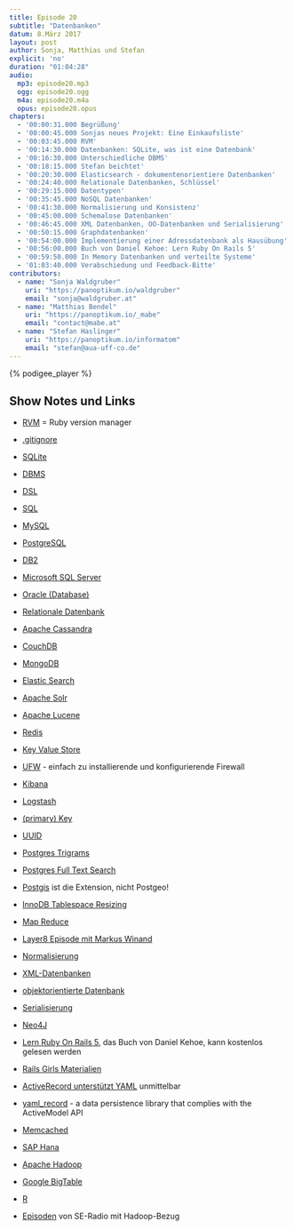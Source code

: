 ```yaml
---
title: Episode 20
subtitle: "Datenbanken"
datum: 8.März 2017
layout: post
author: Sonja, Matthias und Stefan
explicit: 'no'
duration: "01:04:28"
audio:
  mp3: episode20.mp3
  ogg: episode20.ogg
  m4a: episode20.m4a
  opus: episode20.opus
chapters:
  - '00:00:31.000 Begrüßung'
  - '00:00:45.000 Sonjas neues Projekt: Eine Einkaufsliste'
  - '00:03:45.000 RVM'
  - '00:14:30.000 Datenbanken: SQLite, was ist eine Datenbank'
  - '00:16:30.000 Unterschiedliche DBMS'
  - '00:18:15.000 Stefan beichtet'
  - '00:20:30.000 Elasticsearch - dokumentenorientiere Datenbanken'
  - '00:24:40.000 Relationale Datenbanken, Schlüssel'
  - '00:29:15.000 Datentypen'
  - '00:35:45.000 NoSQL Datenbanken'
  - '00:41:30.000 Normalisierung und Konsistenz'
  - '00:45:00.000 Schemalose Datenbanken'
  - '00:46:45.000 XML Datenbanken, OO-Datenbanken und Serialisierung'
  - '00:50:15.000 Graphdatenbanken'
  - '00:54:00.000 Implementierung einer Adressdatenbank als Hausübung'
  - '00:56:00.000 Buch von Daniel Kehoe: Lern Ruby On Rails 5'
  - '00:59:50.000 In Memory Datenbanken und verteilte Systeme'
  - '01:03:40.000 Verabschiedung und Feedback-Bitte'
contributors:
  - name: "Sonja Waldgruber"
    uri: "https://panoptikum.io/waldgruber"
    email: "sonja@waldgruber.at"
  - name: "Matthias Bendel"
    uri: "https://panoptikum.io/_mabe"
    email: "contact@mabe.at"
  - name: "Stefan Haslinger"
    uri: "https://panoptikum.io/informatom"
    email: "stefan@aua-uff-co.de"
---
```


{% podigee_player %}

## Show Notes und Links

* [RVM](https://rvm.io/) = Ruby version manager
* [.gitignore](https://git-scm.com/docs/gitignore)
* [SQLite](https://www.sqlite.org/)
* [DBMS](https://en.wikipedia.org/wiki/Database)
* [DSL](https://en.wikipedia.org/wiki/Domain-specific_language)

* [SQL](https://de.wikipedia.org/wiki/SQL)
* [MySQL](https://www.mysql.de/)
* [PostgreSQL](https://www.postgresql.org/)
* [DB2](https://de.wikipedia.org/wiki/DB2)
* [Microsoft SQL Server](https://de.wikipedia.org/wiki/Microsoft_SQL_Server)
* [Oracle (Database)](https://de.wikipedia.org/wiki/Oracle_(Datenbanksystem))
* [Relationale Datenbank](https://de.wikipedia.org/wiki/Relationale_Datenbank)

* [Apache Cassandra](https://de.wikipedia.org/wiki/Apache_Cassandra)
* [CouchDB](http://couchdb.apache.org/)
* [MongoDB](https://www.mongodb.com/de)
* [Elastic Search](https://www.elastic.co/products/elasticsearch)
* [Apache Solr](https://en.wikipedia.org/wiki/Apache_Solr)
* [Apache Lucene](https://en.wikipedia.org/wiki/Apache_Lucene)
* [Redis](https://redis.io/)
* [Key Value Store](https://en.wikipedia.org/wiki/Key-value_database)
* [UFW](https://wiki.ubuntuusers.de/ufw/) - einfach zu installierende und konfigurierende Firewall
* [Kibana](https://www.elastic.co/products/kibana)
* [Logstash](https://www.elastic.co/de/products/logstash)

* [(primary) Key](https://de.wikipedia.org/wiki/Schl%C3%BCssel_(Datenbank))
* [UUID](https://de.wikipedia.org/wiki/Universally_Unique_Identifier)
* [Postgres Trigrams](https://www.postgresql.org/docs/9.1/static/pgtrgm.html)
* [Postgres Full Text Search](https://www.postgresql.org/docs/9.5/static/textsearch.html)
* [Postgis](http://postgis.net/) ist die Extension, nicht Postgeo!
* [InnoDB Tablespace Resizing](https://dev.mysql.com/doc/refman/5.6/en/innodb-resize-system-tablespace.html)
* [Map Reduce](https://de.wikipedia.org/wiki/MapReduce)
* [Layer8 Episode mit Markus Winand](https://layer8.informatom.com/2013/09/02/episode1.html#639dcf6d)
* [Normalisierung](https://de.wikipedia.org/wiki/Normalisierung_(Datenbank))

* [XML-Datenbanken](https://de.wikipedia.org/wiki/XML-Datenbank)
* [objektorientierte Datenbank](https://de.wikipedia.org/wiki/Objektdatenbank)
* [Serialisierung](https://de.wikipedia.org/wiki/Serialisierung)

* [Neo4J](https://de.wikipedia.org/wiki/Neo4j)

* [Lern Ruby On Rails 5](http://learn-rails.com/), das Buch von Daniel Kehoe, kann kostenlos
  gelesen werden
* [Rails Girls Materialien](http://railsgirls.com/materials.html)
* [ActiveRecord unterstützt YAML](http://api.rubyonrails.org/classes/ActiveRecord/Store.html) unmittelbar
* [yaml_record](https://github.com/nicotaing/yaml_record) - a data persistence library that complies
  with the ActiveModel API

* [Memcached](https://memcached.org/)
* [SAP Hana](https://de.wikipedia.org/wiki/SAP_HANA)

* [Apache Hadoop](https://de.wikipedia.org/wiki/Apache_Hadoop)
* [Google BigTable](https://de.wikipedia.org/wiki/Google_BigTable)
* [R](https://de.wikipedia.org/wiki/R_(Programmiersprache))
* [Episoden](http://www.se-radio.net/tag/hadoop/) von SE-Radio mit Hadoop-Bezug